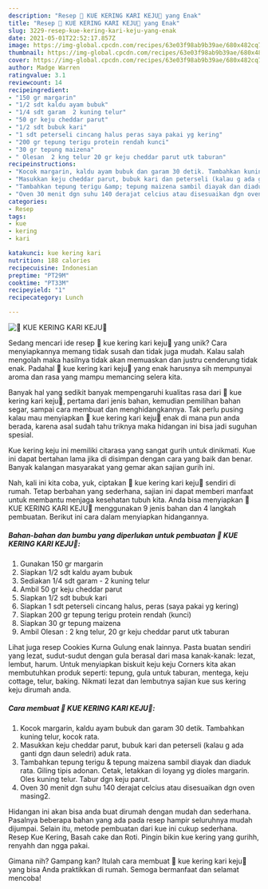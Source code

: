```yaml
---
description: "Resep 🌷 KUE KERING KARI KEJU🌷 yang Enak"
title: "Resep 🌷 KUE KERING KARI KEJU🌷 yang Enak"
slug: 3229-resep-kue-kering-kari-keju-yang-enak
date: 2021-05-01T22:52:17.857Z
image: https://img-global.cpcdn.com/recipes/63e03f98ab9b39ae/680x482cq70/🌷-kue-kering-kari-keju🌷-foto-resep-utama.jpg
thumbnail: https://img-global.cpcdn.com/recipes/63e03f98ab9b39ae/680x482cq70/🌷-kue-kering-kari-keju🌷-foto-resep-utama.jpg
cover: https://img-global.cpcdn.com/recipes/63e03f98ab9b39ae/680x482cq70/🌷-kue-kering-kari-keju🌷-foto-resep-utama.jpg
author: Madge Warren
ratingvalue: 3.1
reviewcount: 14
recipeingredient:
- "150 gr margarin"
- "1/2 sdt kaldu ayam bubuk"
- "1/4 sdt garam  2 kuning telur"
- "50 gr keju cheddar parut"
- "1/2 sdt bubuk kari"
- "1 sdt peterseli cincang halus peras saya pakai yg kering"
- "200 gr tepung terigu protein rendah kunci"
- "30 gr tepung maizena"
- " Olesan  2 kng telur 20 gr keju cheddar parut utk taburan"
recipeinstructions:
- "Kocok margarin, kaldu ayam bubuk dan garam 30 detik. Tambahkan kuning telur, kocok rata."
- "Masukkan keju cheddar parut, bubuk kari dan peterseli (kalau g ada ganti dgn daun seledri) aduk rata."
- "Tambahkan tepung terigu &amp; tepung maizena sambil diayak dan diaduk rata. Giling tipis adonan. Cetak, letakkan di loyang yg dioles margarin. Oles kuning telur. Tabur dgn keju parut."
- "Oven 30 menit dgn suhu 140 derajat celcius atau disesuaikan dgn oven masing2."
categories:
- Resep
tags:
- kue
- kering
- kari

katakunci: kue kering kari 
nutrition: 188 calories
recipecuisine: Indonesian
preptime: "PT29M"
cooktime: "PT33M"
recipeyield: "1"
recipecategory: Lunch

---
```



![🌷 KUE KERING KARI KEJU🌷](https://img-global.cpcdn.com/recipes/63e03f98ab9b39ae/680x482cq70/🌷-kue-kering-kari-keju🌷-foto-resep-utama.jpg)

Sedang mencari ide resep 🌷 kue kering kari keju🌷 yang unik? Cara menyiapkannya memang tidak susah dan tidak juga mudah. Kalau salah mengolah maka hasilnya tidak akan memuaskan dan justru cenderung tidak enak. Padahal 🌷 kue kering kari keju🌷 yang enak harusnya sih mempunyai aroma dan rasa yang mampu memancing selera kita.

Banyak hal yang sedikit banyak mempengaruhi kualitas rasa dari 🌷 kue kering kari keju🌷, pertama dari jenis bahan, kemudian pemilihan bahan segar, sampai cara membuat dan menghidangkannya. Tak perlu pusing kalau mau menyiapkan 🌷 kue kering kari keju🌷 enak di mana pun anda berada, karena asal sudah tahu triknya maka hidangan ini bisa jadi suguhan spesial.

Kue kering keju ini memiliki citarasa yang sangat gurih untuk dinikmati. Kue ini dapat bertahan lama jika di disimpan dengan cara yang baik dan benar. Banyak kalangan masyarakat yang gemar akan sajian gurih ini.


Nah, kali ini kita coba, yuk, ciptakan 🌷 kue kering kari keju🌷 sendiri di rumah. Tetap berbahan yang sederhana, sajian ini dapat memberi manfaat untuk membantu menjaga kesehatan tubuh kita. Anda bisa menyiapkan 🌷 KUE KERING KARI KEJU🌷 menggunakan 9 jenis bahan dan 4 langkah pembuatan. Berikut ini cara dalam menyiapkan hidangannya.

<!--inarticleads1-->

##### Bahan-bahan dan bumbu yang diperlukan untuk pembuatan 🌷 KUE KERING KARI KEJU🌷:

1. Gunakan 150 gr margarin
1. Siapkan 1/2 sdt kaldu ayam bubuk
1. Sediakan 1/4 sdt garam - 2 kuning telur
1. Ambil 50 gr keju cheddar parut
1. Siapkan 1/2 sdt bubuk kari
1. Siapkan 1 sdt peterseli cincang halus, peras (saya pakai yg kering)
1. Siapkan 200 gr tepung terigu protein rendah (kunci)
1. Siapkan 30 gr tepung maizena
1. Ambil  Olesan : 2 kng telur, 20 gr keju cheddar parut utk taburan


Lihat juga resep Cookies Kurna Gulung enak lainnya. Pasta buatan sendiri yang lezat, sudut-sudut dengan gula berasal dari masa kanak-kanak: lezat, lembut, harum. Untuk menyiapkan biskuit keju keju Corners kita akan membutuhkan produk seperti: tepung, gula untuk taburan, mentega, keju cottage, telur, baking. Nikmati lezat dan lembutnya sajian kue sus kering keju dirumah anda. 

<!--inarticleads2-->

##### Cara membuat 🌷 KUE KERING KARI KEJU🌷:

1. Kocok margarin, kaldu ayam bubuk dan garam 30 detik. Tambahkan kuning telur, kocok rata.
1. Masukkan keju cheddar parut, bubuk kari dan peterseli (kalau g ada ganti dgn daun seledri) aduk rata.
1. Tambahkan tepung terigu &amp; tepung maizena sambil diayak dan diaduk rata. Giling tipis adonan. Cetak, letakkan di loyang yg dioles margarin. Oles kuning telur. Tabur dgn keju parut.
1. Oven 30 menit dgn suhu 140 derajat celcius atau disesuaikan dgn oven masing2.


Hidangan ini akan bisa anda buat dirumah dengan mudah dan sederhana. Pasalnya beberapa bahan yang ada pada resep hampir seluruhnya mudah dijumpai. Selain itu, metode pembuatan dari kue ini cukup sederhana. Resep Kue Kering, Basah cake dan Roti. Pingin bikin kue kering yang gurihh, renyahh dan ngga pakai. 

Gimana nih? Gampang kan? Itulah cara membuat 🌷 kue kering kari keju🌷 yang bisa Anda praktikkan di rumah. Semoga bermanfaat dan selamat mencoba!
